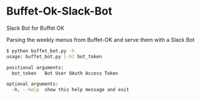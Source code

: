 # Buffet-Ok-Slack-Bot

Slack Bot for Buffet OK

Parsing the weekly menus from Buffet-OK and serve them with a Slack Bot

```bash
$ python buffet_bot.py -h
usage: buffet_bot.py [-h] bot_token

positional arguments:
  bot_token   Bot User OAuth Access Token

optional arguments:
  -h, --help  show this help message and exit
```
